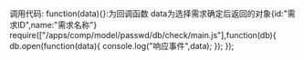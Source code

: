 <!-- 选择数据库密码 -->
<div class="hide" id="select_pwd_db_check_model">
	<!--#include file="/apps/comp/model/passwd/db/check/model.html" -->
</div>
调用代码:
function(data){}:为回调函数 data为选择需求确定后返回的对象{id:"需求ID",name:"需求名称"}
require(["/apps/comp/model/passwd/db/check/main.js"],function(db){
	db.open(function(data){
		console.log("响应事件",data);
	});
});